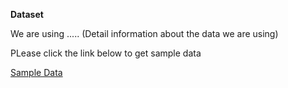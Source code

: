 
 **Dataset** 

 We are using ..... (Detail information about the data we are using) 

 PLease click the link below to get sample data 

 [Sample Data]() 
